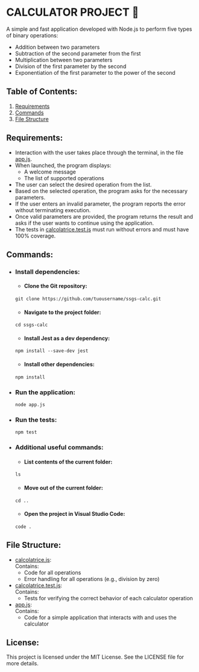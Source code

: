 # CALCULATOR PROJECT 🔢
A simple and fast application developed with Node.js to perform five types of binary operations:
- Addition between two parameters
- Subtraction of the second parameter from the first
- Multiplication between two parameters
- Division of the first parameter by the second
- Exponentiation of the first parameter to the power of the second

## Table of Contents:
1. [Requirements](#requirements)
2. [Commands](#commands)
3. [File Structure](#file-structure)

## Requirements:
- Interaction with the user takes place through the terminal, in the file [app.js](app.js).
- When launched, the program displays:
  * A welcome message
  * The list of supported operations
- The user can select the desired operation from the list.
- Based on the selected operation, the program asks for the necessary parameters.
- If the user enters an invalid parameter, the program reports the error without terminating execution.
- Once valid parameters are provided, the program returns the result and asks if the user wants to continue using the application.
- The tests in [calcolatrice.test.js](calcolatrice.test.js) must run without errors and must have 100% coverage.
   
## Commands: 

- ### Install dependencies:
  
  * #### Clone the Git repository:
  ```
  git clone https://github.com/tuousername/ssgs-calc.git
  ```
  
  * #### Navigate to the project folder:
  ```
  cd ssgs-calc
  ```
  
  * #### Install Jest as a dev dependency:
  ```
  npm install --save-dev jest
  ```
  
  * #### Install other dependencies:
  ```
  npm install
  ```
  
- ### Run the application:
  ```
  node app.js
  ```

- ### Run the tests:
  ```
  npm test
  ```

- ### Additional useful commands:

  * #### List contents of the current folder:
  ```
  ls
  ```
  
  * #### Move out of the current folder:
  ```
  cd ..
  ``` 
  * #### Open the project in Visual Studio Code:
  ```
  code .
  ```

## File Structure:
- [calcolatrice.js](calcolatrice.js): <br> 
  Contains: 
    * Code for all operations
    * Error handling for all operations (e.g., division by zero)
- [calcolatrice.test.js](calcolatrice.test.js):<br> 
  Contains: 
    * Tests for verifying the correct behavior of each calculator operation
- [app.js](app.js):<br> 
  Contains: 
    * Code for a simple application that interacts with and uses the calculator

## License: 
This project is licensed under the MIT License. See the LICENSE file for more details.

